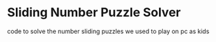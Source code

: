 # Sliding Number Puzzle Solver
 code to solve the number sliding puzzles we used to play on pc as kids 
